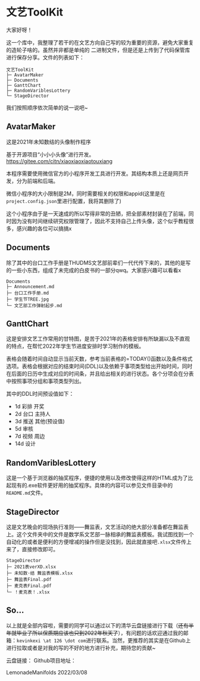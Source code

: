 # 文艺ToolKit
大家好呀！

这一个库中，我整理了若干的在文艺方向自己写的较为重要的资源，避免大家重复的造轮子啥的。虽然并非都是单纯的 二进制文件，但是还是上传到了代码保管库进行保存分享。文件的列表如下：

```
文艺ToolKit
├─ AvatarMaker
├─ Documents
├─ GanttChart
├─ RandomVariblesLottery
└─ StageDirector
```

我们按照顺序依次简单的说一说吧~

## AvatarMaker

这是2021年未知数结的头像制作程序

基于开源项目“小小小头像”进行开发。https://gitee.com/citn/xiaoxiaoxiaotouxiang

本程序需要使用微信官方的小程序开发工具进行开发。其结构本质上还是网页开发，分为前端和后端。

微信小程序的大小限制是2M，同时需要相关的权限和appid(这里是在```project.config.json```里进行配置，我将其删除了)

这个小程序由于是一天速成的所以写得非常的丑陋，把全部素材封装在了前端，同时因为没有时间继续研究权限管理了，因此不支持自己上传头像，这个似乎教程很多，感兴趣的各位可以搞搞x

## Documents
除了其中的台口工作手册是THUDMS文艺部前辈们一代代传下来的，其他的是写的一些小东西，组成了未完成的白皮书的一部分qwq。大家感兴趣可以看看x
```
Documents
├─ Announcement.md
├─ 台口工作手册.md
├─ 学生节TREE.jpg
└─ 文艺部工作弹射起步.md
```

## GanttChart
这是安排文艺工作常用的甘特图，是苦于2021年的表格安排有所缺漏以及不直观的特点，在帮忙2022年学生节进度安排时学习制作的模板。

表格会随着时间自动显示当前天数，参考当前表格的=TODAY()函数以及条件格式选项。表格会根据对应的结束时间(DDL)以及依赖于事项类型给出开始时间，同时在后面的日历中生成对应的时间条，并且给出相关的进行状态。各个分项会在分表中按照事项分组和事项类型列出。

其中的DDL时间预设值如下：
- 1d 彩排 开奖
- 2d 台口 主持人
- 3d 推送 其他(预设值)
- 5d 审核
- 7d 视频 周边
- 14d 设计


## RandomVariblesLottery
这是一个基于浏览器的抽奖程序，便捷的使用以及修改使得这样的HTML成为了比起现有的.exe软件更好用的抽奖程序。具体的内容可以参见文件目录中的```README.md```文件。

## StageDirector
这是文艺晚会的现场执行准则——舞监表，文艺活动的绝大部分准备都在舞监表上。这个文件夹中的文件是数学系文艺部一脉相承的舞监表模板。我试图找到一个自动化的或者是便利的方便增减的操作但是没找到，因此就直接吧```.xlsx```文件传上来了，直接修改即可。

```
StageDirector
├─ 2021表verXD.xlsx
├─ 未知数·结 舞监表模板.xlsx
├─ 舞监表Final.pdf
├─ 麦克表Final.pdf
└─ ！麦克表！.xlsx
```

## So...

以上就是全部内容啦，需要的同学可以通过以下的清华云盘链接进行下载（~~还有半年就毕业了所以保质期应该也只到2022年秋天了~~），有问题的话欢迎通过我的邮箱：```kevinkexi \at 126 \dot com```进行联系。当然，更推荐的其实是在Github上进行拉取或者是对我的写的不好的地方进行补充，期待您的贡献~

云盘链接：
Github项目地址：

LemonadeManifolds
2022/03/08